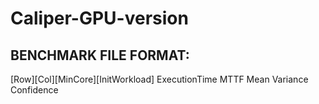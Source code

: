 # Caliper-GPU-version


## BENCHMARK FILE FORMAT:

[Row][Col][MinCore][InitWorkload]
ExecutionTime
MTTF
Mean
Variance
Confidence
